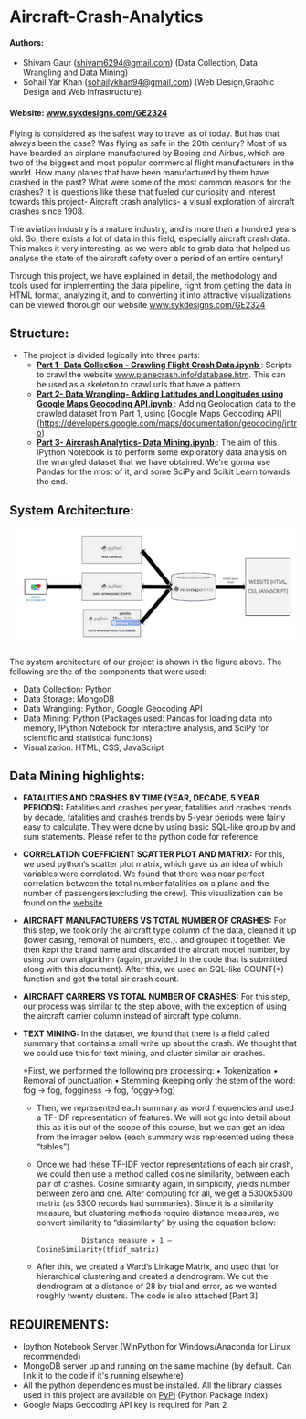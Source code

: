 # Aircraft-Crash-Analytics
#### Authors: 
 * Shivam Gaur (shivam6294@gmail.com) (Data Collection, Data Wrangling and Data Mining)
 * Sohail Yar Khan (sohailykhan94@gmail.com) (Web Design,Graphic Design and Web Infrastructure)
#### Website: www.sykdesigns.com/GE2324
Flying is considered as the safest way to travel as of today. But has that always been the case? Was flying as safe in the 20th century? Most of us have boarded an airplane manufactured by Boeing and Airbus, which are two of the biggest and most popular commercial flight manufacturers in the world. How many planes that have been manufactured by them have crashed in the past? What were some of the most common reasons for the crashes? It is questions like these that fueled our curiosity and interest towards this project- Aircraft crash analytics- a visual exploration of aircraft crashes since 1908.

The aviation industry is a mature industry, and is more than a hundred years old. So, there exists a lot of data in this field, especially aircraft crash data. This makes it very interesting, as we were able to grab data that helped us analyse the state of the aircraft safety over a period of an entire century!

Through this project, we have explained in detail, the methodology and tools used for implementing the data pipeline, right from getting the data in HTML format, analyzing it, and to converting it into attractive visualizations can be viewed thorough our website www.sykdesigns.com/GE2324

##  Structure: 
* The project is divided logically into three parts:
  * <u><b> Part 1- Data Collection - Crawling Flight Crash Data.ipynb </u></b>: Scripts to crawl the website www.planecrash.info/database.htm. This can be used as a skeleton to crawl urls that have a pattern.
  * <u><b> Part 2- Data Wrangling- Adding Latitudes and Longitudes using Google Maps Geocoding API.ipynb </u></b>: Adding Geolocation data to the crawled dataset from Part 1, using [Google Maps Geocoding API] (https://developers.google.com/maps/documentation/geocoding/intro)
  * <u><b> Part 3- Aircrash Analytics- Data Mining.ipynb </u></b>: The aim of this IPython Notebook is to perform some exploratory data analysis on the wrangled dataset that we have obtained. We're gonna use Pandas for the most of it, and some SciPy and Scikit Learn towards the end. 

## System Architecture: 
<img src = "System_Architecture.PNG">

The system architecture of our project is shown in the figure above. The following are the of
the components that were used:
* Data Collection: Python
* Data Storage: MongoDB
* Data Wrangling: Python, Google Geocoding API
* Data Mining: Python (Packages used: Pandas for loading data into memory, IPython
Notebook for interactive analysis, and SciPy for scientific and statistical functions)
* Visualization: HTML, CSS, JavaScript

## Data Mining highlights:

* <b>FATALITIES AND CRASHES BY TIME (YEAR, DECADE, 5 YEAR PERIODS):</b>
Fatalities and crashes per year, fatalities and crashes trends by decade, fatalities and crashes trends by 5-year periods were fairly easy to calculate. They were done by using basic SQL-like group by and sum statements. Please refer to the python code for reference.

* <b>CORRELATION COEFFICIENT SCATTER PLOT AND MATRIX:</b>
For this, we used python’s scatter plot matrix, which gave us an idea of which variables were correlated. We found that there was near perfect correlation between the total number fatalities on a plane and the number of passengers(excluding the crew). This visualization can be found on the [website]()

* <b>AIRCRAFT MANUFACTURERS VS TOTAL NUMBER OF CRASHES:</b>
For this step, we took only the aircraft type column of the data, cleaned it up (lower casing, removal of numbers, etc.). and grouped it together. We then kept the brand name and discarded the aircraft model number, by using our own algorithm (again, provided in the code that is submitted along with this document). After this, we used an SQL-like COUNT(*) function and got the total air crash count.

* <b>AIRCRAFT CARRIERS VS TOTAL NUMBER OF CRASHES:</b>
For this step, our process was similar to the step above, with the exception of using the aircraft carrier column instead of aircraft type column.

* <b>TEXT MINING:</b>
In the dataset, we found that there is a field called summary that contains a small write up about the crash. We thought that we could use this for text mining, and cluster similar air crashes.

  *First, we performed the following pre processing:
    •  Tokenization
    • Removal of punctuation
    • Stemming (keeping only the stem of the word: fog -> fog, fogginess -> fog, foggy->fog)

  * Then, we represented each summary as word frequencies and used a TF-IDF representation of features. We will not go into detail about this as it is out of the scope of this course, but we can get an idea from the imager below (each summary was represented using these “tables”).

  * Once we had these TF-IDF vector representations of each air crash, we could then use a method called cosine similarity, between each pair of crashes. Cosine similarity again, in simplicity, yields number between zero and one. After computing for all, we get a 5300x5300 matrix (as 5300 records had summaries). Since it is a similarity measure, but clustering methods require distance measures, we convert similarity to “dissimilarity” by using the equation below:

                   Distance measure = 1 – CosineSimilarity(tfidf_matrix)

  * After this, we created a Ward’s Linkage Matrix, and used that for hierarchical clustering and created a dendrogram. We cut the dendrogram at a distance of 28 by trial and error, as we wanted roughly twenty clusters. The code is also attached [Part 3].

## REQUIREMENTS:
* Ipython Notebook Server (WinPython for Windows/Anaconda for Linux recommended)
* MongoDB server up and running on the same machine (by default. Can link it to the code if it's running elsewhere)
* All the python dependencies must be installed. All the library classes used in this project are available on [PyPI](https://pypi.python.org/pypi) (Python Package Index)
* Google Maps Geocoding API key is required for Part 2
